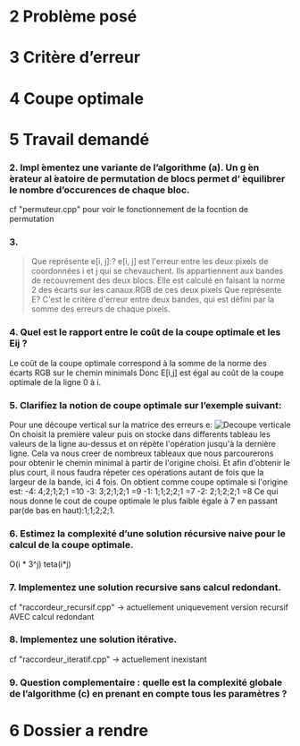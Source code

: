 # 2 Problème posé

# 3 Critère d’erreur

# 4 Coupe optimale

# 5 Travail demandé

### 2. Impl ́ementez une variante de l’algorithme (a). Un g ́en ́erateur al ́eatoire de permutation de blocs permet d’ ́equilibrer le nombre d’occurences de chaque bloc.

cf "permuteur.cpp" pour voir le fonctionnement de la focntion de permutation


### 3. 
> Que représente e[i, j]:?
e[i, j] est l'erreur entre les deux pixels de coordonnées i et j qui se chevauchent. Ils appartiennent aux bandes de recouvrement des deux blocs.
Elle est calculé en faisant la norme 2 des écarts sur les canaux RGB de ces deux pixels
> Que représente E?
C'est le critère d'erreur entre deux bandes, qui est défini par la somme des erreurs de chaque pixels. 

### 4. Quel est le rapport entre le coût de la coupe optimale et les Eij ?
Le coût de la coupe optimale correspond à la somme de la norme des écarts RGB sur le chemin minimals
Donc E[i,j] est égal au coût de la coupe optimale de la ligne 0 à i.


### 5. Clarifiez la notion de coupe optimale sur l’exemple suivant:
Pour une découpe vertical sur la matrice des erreurs e:
![Decoupe verticale](./rapport/decoupe_verticale.jpg)
On choisit la première valeur puis on stocke dans differents tableau les valeurs de la ligne au-dessus et on répète l'opération jusqu'à la dernière ligne. Cela va nous creer de nombreux tableaux que nous parcourerons pour obtenir le chemin minimal à partir de l'origine choisi. Et afin d'obtenir le plus court, il nous faudra répeter ces opérations autant de fois que la largeur de la bande, ici 4 fois.
On obtient comme coupe optimale si l'origine est:
    -4: 4;2;1;2;1 =10
    -3: 3;2;1;2;1 =9
    -1: 1;1;2;2;1 =7
    -2: 2;1;2;2;1 =8
Ce qui nous donne le cout de coupe optimale le plus faible égale à 7 en passant par(de bas en haut):1;1;2;2;1.


### 6. Estimez la complexité d’une solution récursive naive pour le calcul de la coupe optimale.
O(i * 3^j)    teta(i*j)


### 7. Implementez une solution recursive sans calcul redondant.
cf "raccordeur_recursif.cpp" -> actuellement uniquevement version recursif AVEC calcul redondant


### 8. Implementez une solution itérative.
cf "raccordeur_iteratif.cpp" -> actuellement inexistant

### 9. Question complementaire : quelle est la complexité globale de l’algorithme (c) en prenant en compte tous les paramètres ?

# 6 Dossier a rendre